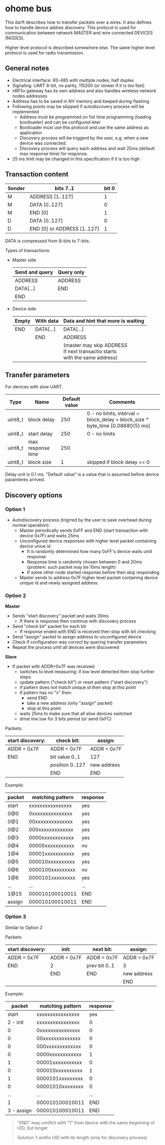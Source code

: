 ohome bus
=========

This darft describes how to transfer packets over a wires.
It also defines how to handle device addres discovery.
This protocol is used for communication between network MASTER and wire connected DEVICES (NODES).

Higher level protocol is described somewhere else. The same higher level protocol is used for radio transmission.

General notes
-------------

 * Electrical interface: RS-485 with multiple nodes, half duplex	
 * Signaling: UART 8-bit, no parity, 115200 (or slower if it is too fast)	
 * nRF5x gateway has its own address and also handles wireless network nodes addresses	
 * Address has to be saved in NV memory and keeped during flashing	
 * Following points may be skipped if autodiscovery process will be implemented	
	  * Address must be programmed on fist time programming (loading bootloader) and can be configured leter
	  * Bootloader must use this protocol and use the same address as application
	  * Discovery process will be triggerd by the user, e.g. when a new device was connected.
	  * Discovery process will query each address and wait 25ms (default max response time) for response.
 * 25 ms limit may be changed in this specification if it is too high	

Transaction content
-----------

| Sender | bits 7..1 | bit 0 |
|--------|-----------|-----|
| M | ADDRESS [1..127] | 1 |
| M | DATA [0..127]    | 0 |
| M | END [0]          | 1 |
| D | DATA [0..127]    | 0 |
| D | END [0] or ADDRESS [1..127] | 1 |

DATA is compressed from 8-bits to 7-bits.

Types of transactions:

 * Master side

   | Send and query | Query only |
   |---------|-------|
   | ADDRESS | ADDRESS |
   | DATA[...] | END |
   | END |   |

 * Device side
   
   | Empty | With data | Data and hint that more is waiting |
   |-------|-----------|---------|
   | END   | DATA[...] | DATA[...] |
   |       | END       | ADDRESS   |
   |       |           | (master may skip ADDRESS<br>if next transactio starts<br>with the same address) |
   

Transfer parameters
-----------

For devices with slow UART.

| Type | Name | Default value | Comments |
|-------|------------|-------|---------|
|uint8_t|	block delay|		250|	0 - no limits, interval = block_delay + block_size * byte_time [0.08680(5) ms] |
|uint8_t|	start delay|		250|	0 - no limits |
|uint8_t|	max response time|		250	| |
|uint8_t|	block size|		1	| skipped if block delay == 0 |

Delay unit is 0.1 ms. "Default value" is a value that is assumed before device paramteres arrived.

Discovery options
----------------

### Option 1

* Autodiscovery process (trigrred by the user to save overhead during normal operation):		
	* Master periodically sends 0xFF and END (start transaction with device 0x7F) and waits 25ms	
	* Unconfigured device responses with higher level packet containing device uniue id	
		* It is randomly determined how many 0xFF's device waits until response
		* Response time is randomly chosen between 0 and 20ms (problem: such packet may be 10ms length)
		* If some other node started response before then skip responding
	* Master sends to address 0x7F higher level packet containing device unique id and newly assigned address.	

### Option 2

**Master**
* Sends "start discovery" packet and waits 30ms		
	* If there is response then continue with discovery process	
* Send "check bit" packet for each bit		
	* If response ended with END is received then stop with bit checking	
* Send "assign" packet to assign address to unconfigured device		
* Check if configuration was correct by quering transfer parameters		
* Repeat the process until all devices were discovered		

**Slave**
* If packet with ADDR=0x7F was received:		
	* switches to level measuring: if low level detected then stop further steps	
	* update pattern ("check bit") or reset pattern ("start discovery")	
	* if pattern does not match unique id then stop at this point	
	* if pattern has no "x" then:	
		* send END
		* take a new address (only "assign" packet)
		* stop at this point
	* waits 25ms to make sure that all slow devices switched	
	* drive line low for 3 bits period (or send 0xFC)	

Packets:

|start discovery:|	check bit:|	assign:
|------|-------|-------|
|ADDR = 0x7F|	ADDR = 0x7F|	ADDR = 0x7F|
|END	|bit value 0..1|	127|
| |position 0..127|	new address|
| |	END|	END|

Example:

|packet|	matching pattern|	response|
|------|------------------|---------|
|start|	xxxxxxxxxxxxxxxx|	yes|
|0@0|	0xxxxxxxxxxxxxxx|	yes|
|0@1|	00xxxxxxxxxxxxxx|	yes|
|0@2|	000xxxxxxxxxxxxx	|yes|
|0@3|	0000xxxxxxxxxxxx	|yes|
|0@4|	00000xxxxxxxxxxx	|no|
|1@4|	00001xxxxxxxxxxx	|yes|
|0@5|	000010xxxxxxxxxx|	yes|
|0@6|	0000100xxxxxxxxx|	no|
|1@6|	0000101xxxxxxxxx|	yes|
|...	|...|	...|
|1@15	|000010100010011	|END|
|assign	|000010100010011	|END|

### Option 3

Similar to Option 2

Packets:

|start discovery: |	init: |	next bit: |	assign: |
|------------|----|----|----|
|ADDR = 0x7F|	ADDR = 0x7F	| ADDR = 0x7F|	ADDR = 0x7F|
|END	|2	|prev bit 0..1|	3|
| |	END|	END	|new address |
| |	|	|	END|


Example:

|	packet | 	matching pattern | 	response | 
|--------|-------------------|--------|
|	start | 	xxxxxxxxxxxxxxxx | 	yes | 
|	2 - init | 	xxxxxxxxxxxxxxxx | 	0 | 
|	0 | 	0xxxxxxxxxxxxxxx | 	0 | 
|	0 | 	00xxxxxxxxxxxxxx | 	0 | 
|	0 | 	000xxxxxxxxxxxxx | 	0 | 
|	0 | 	0000xxxxxxxxxxxx | 	1 | 
|	1 | 	00001xxxxxxxxxxx | 	0 | 
|	0 | 	000010xxxxxxxxxx | 	1 | 
|	1 | 	0000101xxxxxxxxx | 	0 | 
|	0 | 	00001010xxxxxxxx | 	0 | 
|	... | 	... | 	... | 
|	1 | 	000010100010011 | 	END | 
|	3 - assign | 	000010100010011 | 	END | 

> "END" may conflict with "1" from device with the same beginning of UID, but longer
>
> Solution 1: prefix UID with its length (only for discovery process)
